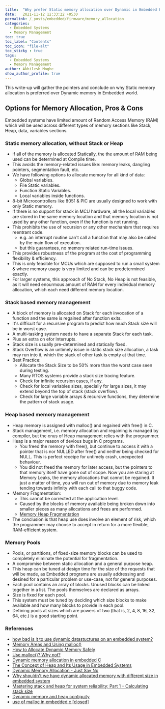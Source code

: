 ```yaml
---
title:  "Why prefer Static memory allocation over Dynamic in Embedded Firmmware"
date:   2021-11-12 12:33:22 +0530
permalink: /_posts/embedded/firmware/memory_allocation
categories:
  - Embedded Systems
  - Memory Management
toc: true
toc_label: "Contents"
toc_icon: "file-alt"
toc_sticky : true
tags:
  - Embedded Systems
  - Memory Management
author: Akhilesh Moghe
show_author_profile: true
---
```


This write-up will gather the pointers and conclude on why Static memory allocation is preferred over Dynamic memory in Embedded world.

## Options for Memory Allocation, Pros & Cons
Embedded systems have limited amount of Random Access Memory (RAM) which will be used across different types of memory sections like Stack, Heap, data, variables sections.

### Static memory allocation, without Stack or Heap
  - If all of the memory is allocated Statically, the the amount of RAM being used can be determined at Compile time.
  - This avoids the memory-related issues like: memory leaks, dangling pointers, segmentation fault, etc.
  - We have following options to allocate memory for all kind of data:
    - Global variables.
    - File Static variables.
    - Function Static Variables.
    - Local variables inside functions.
  - 8-bit Microcontrollers like 8051 & PIC are usually designed to work with only Static memory.
  - If there is no support for stack in MCU hardware, all the local variables are stored in the same memory location and that memory location is not used by any other function, even if the function is not running.
  - This prohibits the use of recursion or any other mechanism that requires reentrant code.
    - e.g. an interrupt routine can't call a function that may also be called by the main flow of execution.
    - but this guarantees, no memory related run-time issues.
  - This provides robustness of the program at the cost of programming flexibility & efficiency.
  - This is only feasible for MCUs which are supposed to run a small system & where memory usage is very limited and can be predetermined exactly.
  - For larger systems, this approach of No Stack, No Heap is not feasible, as it will need enourmous amount of RAM for every individual memory allocation, which each need different memory location.
  
### Stack based memory management
  - A block of memory is allocated on Stack for each invocation of a function and the same is regained after function exits.
  - It's difficult for a recursive program to predict how much Stack size will be in worst case.
  - A multi-tasking system needs to have a separate Stack for each task.
  - Plus an extra on efor Interrupts.
  - Stack size is usually pre-determined and statically fixed.
  - Stack Overflow is an untimely issue in static stack size allocation, a task may run into it, which the stack of other task is empty at that time.
  - Best Practice:
    - Allocate the Stack Size to be 50% more than the worst case seen during testing.
    - Many RTOS systems provide a stack size tracing feature.
    - Check for infinite recursion cases, if any.
    - Check for local variables sizes, specially for large sizes, it may extend beyond the top of stack (stack overflow).
    - Check for large variable arrays & recursive functions, they determine the pattern of stack usage.

### Heap based memory management
  - Heap memory is assigned with malloc() and regained with free() in C.
  - Stack management, i.e. memory allocation and regaining is managed by compiler, but the onus of Heap management relies with the programmer.
  - Heap is a major reason of devious bugs in C programs.
    - You freed the memory with free(), but continue to access it with a pointer that is nor NULLED after free() and neither being checked for NULL. This is perfect receipe for untimely crash, unexpected behaviour.
    - You did not freed the memory for later access, but the pointers to that memory itself have gone out of scope. Now you are staring at Memory Leaks, the memory allocations that cannot be regained. It just a matter of time, you will run out of memory due to memory leak tending towards infinity with each call to that buggy code.
  - Memory Fragmentation:
    - This cannot be corrected at the application level.
    - Caused by the blocks of memory available being broken down into smaller pieces as many allocations and frees are performed.
    - [Memory Heap Fragmentation](https://www.youtube.com/watch?v=_G4HJDQjeP8&ab_channel=cpp4arduino)
  - The conclusion is that heap use does involve an element of risk, which the programmer may choose to accept in return for a more flexible, RAM-efficient system.

### Memory Pools
  - Pools, or partitions, of fixed-size memory blocks can be used to completely eliminate the potential for fragmentation.
  - A compromise between static allocation and a general purpose heap.
  - This heap can be tuned at design time for the size of the requests that will be made, as Embedded programs are usually addressing and desined for a particular problem or use-case, not for general purposes.
  - Each pool contains an array of blocks. Unused blocks can be linked together in a list. The pools themselves are declared as arrays.
  - Size is fixed for each pool.
  - This system must be tuned by deciding which size blocks to make available and how many blocks to provide in each pool.
  - Defining pools at sizes which are powers of two (that is, 2, 4, 8, 16, 32, 64, etc.) is a good starting point.

### References
 - [how bad is it to use dynamic datastuctures on an embedded system?](https://stackoverflow.com/questions/1725923/how-bad-is-it-to-use-dynamic-datastuctures-on-an-embedded-system)
 - [Memory Areas and Using malloc()](http://www.nongnu.org/avr-libc/user-manual/malloc.html)
 - [How to Allocate Dynamic Memory Safely](https://barrgroup.com/embedded-systems/how-to/malloc-free-dynamic-memory-allocation)
 - [Use malloc()? Why not?](https://www.embedded.com/use-malloc-why-not/)
 - [Dynamic memory allocation in embedded C](https://stackoverflow.com/questions/33430900/dynamic-memory-allocation-in-embedded-c)
 - [The Concept of Heap and Its Usage in Embedded Systems](https://open4tech.com/concept-heap-usage-embedded-systems/)
 - [Dynamic Memory Allocation - Just Say No](https://www.embeddedcomputing.com/technology/software-and-os/ides-application-programming/dynamic-memory-allocation-just-say-no)
 - [Why shouldn't we have dynamic allocated memory with different size in embedded system](https://stackoverflow.com/questions/21370410/why-shouldnt-we-have-dynamic-allocated-memory-with-different-size-in-embedded-s)
 - [Mastering stack and heap for system reliability: Part 1 – Calculating stack size](https://www.embedded.com/mastering-stack-and-heap-for-system-reliability-part-1-calculating-stack-size/)
 - [Dynamic memory and heap contiguity](https://www.embedded.com/dynamic-memory-and-heap-contiguity/)
 - [use of malloc in embedded c [closed]](https://stackoverflow.com/questions/37812732/use-of-malloc-in-embedded-c/37814174)
